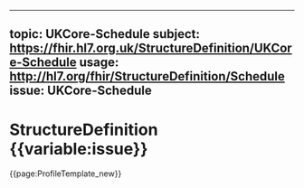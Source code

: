 
---
topic: UKCore-Schedule
subject: https://fhir.hl7.org.uk/StructureDefinition/UKCore-Schedule
usage: http://hl7.org/fhir/StructureDefinition/Schedule
issue: UKCore-Schedule
---
              
# StructureDefinition {{variable:issue}}

<nocheck>
{{page:ProfileTemplate_new}}
</nocheck>

